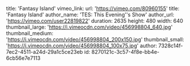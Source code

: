 title: 'Fantasy Island'
vimeo_link:
  url: 'https://vimeo.com/80960155'
  title: 'Fantasy Island'
  author_name: 'TES: This Evening''s Show'
  author_url: 'https://vimeo.com/user22819822'
  duration: 2635
  height: 480
  width: 640
  thumbnail_large: 'https://i.vimeocdn.com/video/456998804_640.jpg'
  thumbnail_medium: 'https://i.vimeocdn.com/video/456998804_200x150.jpg'
  thumbnail_small: 'https://i.vimeocdn.com/video/456998804_100x75.jpg'
author: 7328c14f-7ec2-4511-a24d-29a1c5ce23eb
id: 8270121c-3c57-4f8e-bb4e-6cb56e7e7113
